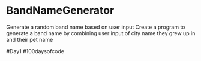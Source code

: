 # BandNameGenerator
Generate a random band name based on user input
Create a program to generate a band name by combining user input of city name they grew up in and their pet name

#Day1 #100daysofcode 
